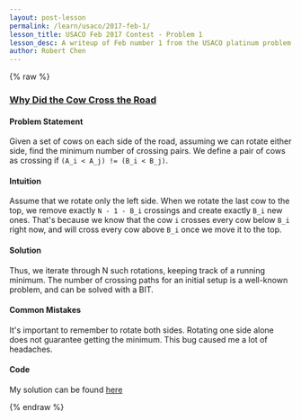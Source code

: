```yaml
---
layout: post-lesson
permalink: /learn/usaco/2017-feb-1/
lesson_title: USACO Feb 2017 Contest - Problem 1
lesson_desc: A writeup of Feb number 1 from the USACO platinum problem set
author: Robert Chen
---
```


{% raw %}

### [Why Did the Cow Cross the Road](http://usaco.org/index.php?page=viewproblem2&cpid=720)

#### Problem Statement

Given a set of cows on each side of the road, assuming we can rotate either side, find the minimum number of crossing pairs.
We define a pair of cows as crossing if `(A_i < A_j) != (B_i < B_j)`.

#### Intuition
Assume that we rotate only the left side. When we rotate the last cow to the top, we remove exactly `N - 1 - B_i` crossings and create exactly `B_i` new ones. That's because we know that the cow `i` crosses every cow below `B_i` right now, and will cross every cow above `B_i` once we move it to the top.

#### Solution
Thus, we iterate through N such rotations, keeping track of a running minimum. The number of crossing paths for an initial setup is a well-known problem, and can be solved with a BIT.

#### Common Mistakes
It's important to remember to rotate both sides. Rotating one side alone does not guarantee getting the minimum. This bug caused me a lot of headaches.

#### Code

My solution can be found [here](https://github.com/chen-robert/writeups/blob/master/usaco/2015/code/mincross.java)

{% endraw %}
